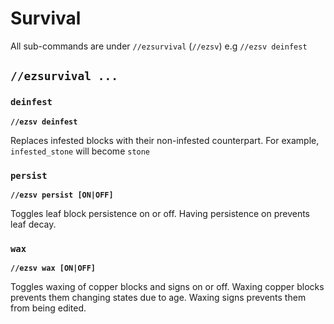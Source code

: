 # Survival

All sub-commands are under `//ezsurvival` (`//ezsv`) e.g `//ezsv deinfest`

## `//ezsurvival ...`

### `deinfest`

**`//ezsv deinfest`**

Replaces infested blocks with their non-infested counterpart. For example, `infested_stone` will become `stone`

### `persist`

**`//ezsv persist [ON|OFF]`**

Toggles leaf block persistence on or off. Having persistence on prevents leaf decay.

### `wax`

**`//ezsv wax [ON|OFF]`**

Toggles waxing of copper blocks and signs on or off. Waxing copper blocks prevents them changing states due to age. Waxing signs prevents them from being edited.
